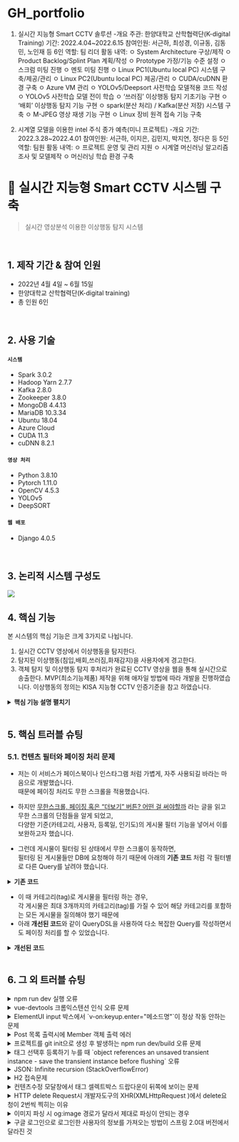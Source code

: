 # GH_portfolio

1. 실시간 지능형 Smart CCTV 솔루션
-개요
주관: 한양대학교 산학협력단(K-digital Training)
기간: 2022.4.04~2022.6.15
참여인원: 서근하, 최성경, 이규동, 김동민, 노인재 등 6인
역할: 팀 리더
활동 내역:
     ㅇ System Architecture 구상/제작
     ㅇ Product Backlog/Splint Plan 계획/작성
     ㅇ Prototype 가정/기능 수준 설정
     ㅇ 스크럼 미팅 진행
     ㅇ 멘토 미팅 진행
     ㅇ Linux PC1(Ubuntu local PC) 시스템 구축/제공/관리
     ㅇ Linux PC2(Ubuntu local PC) 제공/관리
     ㅇ CUDA/cuDNN 환경 구축
     ㅇ Azure VM 관리
     ㅇ YOLOv5/Deepsort 사전학습 모델적용 코드 작성
     ㅇ YOLOv5 사전학습 모델 전이 학습
     ㅇ ‘쓰러짐’ 이상행동 탐지 기초기능 구현
     ㅇ ‘배회’ 이상행동 탐지 기능 구현
     ㅇ spark(분산 처리) / Kafka(분산 저장) 시스템 구축
     ㅇ M-JPEG 영상 재생 기능 구현
     ㅇ Linux 장비 원격 접속 기능 구축


2. 시계열 모델을 이용한 intel 주식 종가 예측(미니 프로젝트)
-개요
기간: 2022.3.28~2022.4.01
참여인원: 서근하, 이지은, 김민지, 박지연, 정다은 등 5인
역할: 팀원
활동 내역:
      ㅇ 프로젝트 운영 및 관리 지원
      ㅇ 시계열 머신러닝 알고리즘 조사 및 모델제작
      ㅇ 머신러닝 학습 환경 구축
      
# :pushpin: 실시간 지능형 Smart CCTV 시스템 구축
>실시간 영상분석 이용한 이상행동 탐지 시스템  

</br>

## 1. 제작 기간 & 참여 인원
- 2022년 4월 4일 ~ 6월 15일
- 한양대학교 산학협력단(K-digital training)
- 총 인원 6인

</br>

## 2. 사용 기술
#### `시스템`
  - Spark 3.0.2
  - Hadoop Yarn 2.7.7
  - Kafka 2.8.0
  - Zookeeper 3.8.0
  - MongoDB 4.4.13
  - MariaDB 10.3.34
  - Ubuntu 18.04
  - Azure Cloud
  - CUDA 11.3
  - cuDNN 8.2.1
#### `영상 처리`
  - Python 3.8.10
  - Pytorch 1.11.0
  - OpenCV 4.5.3
  - YOLOv5
  - DeepSORT
#### `웹 배포`
  - Django 4.0.5

</br>

## 3. 논리적 시스템 구성도
![](https://zuminternet.github.io/images/portal/post/2019-04-22-ZUM-Pilot-integer/final_erd.png)


## 4. 핵심 기능
본 시스템의 핵심 기능은 크게 3가지로 나뉩니다.
1. 실시간 CCTV 영상에서 이상행동을 탐지한다.
2. 탐지된 이상행동(침입,배회,쓰러짐,화재감지)을 사용자에게 경고한다.
3. 객체 탐지 및 이상행동 탐지 후처리가 완료된 CCTV 영상을 웹을 통해 실시간으로 송출한다.
MVP(최소기능제품) 제작을 위해 애자일 방법에 따라 개발을 진행하였습니다.
이상행동의 정의는 KISA 지능형 CCTV 인증기준을 참고 하였습니다.

<details>
<summary><b>핵심 기능 설명 펼치기</b></summary>
<div markdown="1">

### 4.1. 물리적 시스템 구성도
![](https://zuminternet.github.io/images/portal/post/2019-04-22-ZUM-Pilot-integer/flow1.png)
- **시스템 동작 흐름**
     1. CCTV 영상이 Spark 안에서 Python을 기반으로 OpenCV를 통해 Frame단위로 쪼개어짐.
     2. OpenCV를 이용하여 MariaDB에 카메라 ID, 탐지된 이상행동의 종류, 금지구역 좌푯값을 저장.
     3. OpenCV에서 Frame 단위로 쪼개어준 영상 이미지를 바탕으로 YOLOv5와 DeepSORT 모델이 적용되어 Bbox를 검출함. 이를 바탕으로 설정하는 경계선에 다시 OpenCV가 색을 입혀 도형화함. Bbox는 객체를 인지한 후 인식된 객체의 중간 점으로 예상되는 픽셀값을 지칭하는 값으로, 우리 모델에서는 이를 기반으로 객체를 추적하고, 도형화함.
     4. 분석된 Frame을 JPG 형태로 인코딩하여 Byte 데이터로 변환하고 MongoDB와 Kafka에 실시간으로 처리되는 데이터를 저장함.
     5. 이상행동 탐지 과정에서 생성되는 Meta Data에 따라 카카오톡 API를 통한 사용자 경고 메시지가 발송됨. 
     6. Django 에서 구동되는 웹 서버에 사용자가 접속하면 MariaDB에 저장된 사용자 계정정보와 요청정보가 일치할 때 웹 대시보드에 접속할 수 있음.
     7. Django 에서 구동되는 웹 서버에서 Kafka로부터 수신하는 JPG 형식의 Byte 데이터를 M-JPEG 압축 방식으로 웹 대시보드에 영상 형태로 출력함.
     8. Django 메인 페이지에 내장되어있는 Grafana 대시보드가 MariaDB 안의 MetaData를 시각화하고 이를 이용하여 패턴이나 시계열 분석을 할 수 있음.


### 4.2. Software/Hardware 배치도


- **Software 배치도**
     ![](https://zuminternet.github.io/images/portal/post/2019-04-22-ZUM-Pilot-integer/flow_vue.png)
  - 각 Server는 Linux 기반의 Ubuntu 18.04 버전 OS를 바탕으로 구성됨.
  - CUDA / cuDNN은 머신러닝 구동 시 GPU를 사용하여 처리 속도를 올리기 위한 라이브러리 임.
  - RDBMS로 MariaDB를 채택하여 구축하였고, Nosql로 MongoDB를 구축하였음.
  - 분산 저장소로 Zookeeper 기반의 Kafka를 Cluster 구성하였음.
  - Hadoop Yarn을 이용하여 Spark Master와 Worker node들을 Cluster로 구성함.
  - 각 Spark node 안에는 모델 구동에 필요한 Pytorch, OpenCV, YOLOv5, DeepSORT 등이 구축됨.
     
 - **Hardware 배치도**
     ![](https://zuminternet.github.io/images/portal/post/2019-04-22-ZUM-Pilot-integer/flow_vue.png)
  - 각 Server는 IP 주소로 통신하며 여기에 기반하는 Port 주소를 각 Cluster 마다 할당함.
  - 개인 PC를 기반으로 하는 On-premise Server 1개와 Azure Cloud를 기반으로 하는 VM Server 2개가 엮여 총 3개를 Cluster로 구성함.

### 4.3. 이상행동 탐지 알고리즘


- **침입 탐지 알고리즘**
     ![](https://zuminternet.github.io/images/portal/post/2019-04-22-ZUM-Pilot-integer/flow_vue.png)
  - 침입은 사용자 설정 구역에 객체의 몸 전체가 들어가야 한다는 기준을 가지고 탐지함.
  - 객체를 탐지할 때 생기는 Bbox의 꼭지점을 포인트로 지칭하고 사용자 설정구역을 다각형으로 지칭할 때, 다각형 내부에 포인트가 있는지 판별하는 것이 기능 구현의 핵심임.
  - 포인트에서 오른쪽으로 직선을 그었을 때 직선의 접점 개수가 홀수면 다각형의 내부, 짝수면 외부로 판별함.
  - Bbox는 총 4개의 포인트가 있고 포인트 모두 내부로 판별되었을 때 침입으로 탐지함.

     
- **배회 탐지 알고리즘**
     ![](https://zuminternet.github.io/images/portal/post/2019-04-22-ZUM-Pilot-integer/flow_vue.png)
  - 배회는 객체의 몸 전체가 사용자 설정구역에서 10초 이상 머무는 것을 기준으로 탐지함.
  - 침입 탐지 알고리즘을 기본 조건으로 하여 작동함.
  - 위 사진과 같이 객체별로 등장한 프레임 수를 세어서 시간 개념으로 변환함.
  - 30fps의 영상에서 특정 객체가 등장한 프레임 수가 300이면 10초의 시간으로 인식되어 배회를 탐지함.
 
- **쓰러짐 탐지 알고리즘**
     ![](https://zuminternet.github.io/images/portal/post/2019-04-22-ZUM-Pilot-integer/flow_vue.png)
  - 쓰러짐은 사람이 주저앉거나 실신한 상태를 기준을 탐지함.
  - 객체가 쓰러졌을 때 Bbox의 가로와 세로 비율이 반전됨.
  - Bbox 대각선 위치의 꼭짓점을 서로 연결했을 때 교차점의 각도를 연산하여 기능을 구현함.
  - 객체가 잠깐 주저앉았을 때 쓰러짐으로 탐지하는 것을 보완하고자 쓰러진 상태가 일정 시간 유지되었을 때만 사용자에게 알람이 발송됨.
  - 객체가 화면 가장자리에서 등장할 때 몸의 일부만 탐지되면 Bbox의 비율이 반전되기 때문에 Bbox의 y값과 화면의 가장자리가 겹치는 경우를 배제함.
     
- **화재 탐지 모델**
     ![](https://zuminternet.github.io/images/portal/post/2019-04-22-ZUM-Pilot-integer/flow_vue.png)
  - 화재 탐지 모델은 이상행동 탐지 모델과는 별개로 YOLOv5 가중치 값에 전이 학습을 하여 구축함.
  - 화재 이미지 데이터 약 400장을 labeling하고 훈련데이터와 검증데이터를 8:2로 학습을 진행함.
  - 0.5 이상의 예측 정확도를 가진 Bbox가 화면에 출력됨.



### 4.3. 모델 성능 평가
- **모델 성능 평가**
     ![](https://zuminternet.github.io/images/portal/post/2019-04-22-ZUM-Pilot-integer/flow_vue.png)
  - KISA 지능형 CCTV 인증기준 기반 모델 성능 테스트를 진행함.
  - KISA에서 제공하는 테스트 프로그램 사용하여 결과값 측정함.
  - 침입/쓰러짐/배회/화재탐지 등 4가지 이상행동에 대해 실시함. 
  - 1차 성능테스트 결과 종합 평균 50점을 획득함.
  - 모델 성능개선 후 2차 성능테스트 결과 종합 평균 93.8점 획득함.


### 4.4. 문제점 및 해결방안
- **업무 분담 효율성 재고**
  - 업무 분담의 효율성을 높이고자 시스템/모델 개발팀으로 양분하여 진행함.
  - 개발 과정에서 오류 해결이나 난이도가 높은 분야는 조장이 지원하여 진행함.
  - 소요 예정 시간 측정은 데일리 스크럼을 확인하며 수정하여 반영함.
  - 데일리 스크럼 링크(https://docs.google.com/spreadsheets/d/1aB71318qFPvctYozDlna_jfL3CwMJ9wt6Jw-sxy3WIU/edit?usp=sharing)

- **User story 선정 및 개발 수준 설정**
  - 계획 및 분석 초기에 지능형 CCTV에 대한 파악이 덜 되어 User story 선정 및 개발 수준 설정이 불가하였음.
  - 계획 및 분석 단계에서 많은 시간을 소모할 때 2개월의 한정된 기간 안에 결과물을 만들기 위해서는 개발 일정이 부족할 것으로 판단하였음.
  - 이에 최소기능제품 프로토타입 제작으로 목표를 설정하고 User story 기반의 Agile 방식으로 개발을 진행하였음.
  - 이상행동 탐지를 최우선 목표로 User story를 선정하여 Sprint #1과 #2를 진행 하였음.
  - Sprint #1과 #2 진행 과정에서 습득한 지식과 멘토, 담임 강사 등 외부 인원의 피드백 및 자체 피드백을 기반으로 웹 배포, 데이터/시스템 아키텍처 등을 개발하고 테스트를 통해 파악된 기존 이상 탐지 알고리즘의 개선을 목표로 Sprint #3과 #4를 계획하여 진행하였음.
  - Sprint #5 에서는 개선된 이상 탐지 알고리즘의 검증을 위하여 KISA 인증기준을 기반으로 한 검증 기준을 설정하여 정량적인 모델 성능 측정을 하였음.
 
- **팀원 간 의사소통**
  - 개발 초기 생소한 기술의 이해 부족 및 의사소통의 부재 때문에 원활한 개발 진행이 어려웠음.
  - 원활한 업무 진행을 위하여 매일 오전 스크럼 회의 진행을 통해 시스템/모델 팀 간의 의사를 교환하고 관련 지식 전파를 추진함.
  - 개발 속도를 높이기 위하여 팀원들의 스스로 결정할 수 있는 자율성을 강조함.
  - User story 선정 및 업무 분배 등 개발과 관련된 사안은 모두 조원 각자가 스크럼 회의를 통하여 자율적으로 결정하여 진행함.
  - 최종 개발 방향 및 중요 사안의 경우 팀원들과 스크럼 회의를 통해 팀장이 결정함.

- **팀원 간 의사소통**
  - 개발 초기 생소한 기술의 이해 부족 및 의사소통의 부재 때문에 원활한 개발 진행이 어려웠음.
  - 원활한 업무 진행을 위하여 매일 오전 스크럼 회의 진행을 통해 시스템/모델 팀 간의 의사를 교환하고 관련 지식 전파를 추진함.
  - 개발 속도를 높이기 위하여 팀원들의 스스로 결정할 수 있는 자율성을 강조함.
  - User story 선정 및 업무 분배 등 개발과 관련된 사안은 모두 조원 각자가 스크럼 회의를 통하여 자율적으로 결정하여 진행함.
  - 최종 개발 방향 및 중요 사안의 경우 팀원들과 스크럼 회의를 통해 팀장이 결정함.  

- **Http 프로토콜 추가 및 trim()** :pushpin: [코드 확인]()
  - 사용자가 URL 입력 시 Http 프로토콜을 생략하거나 공백을 넣은 경우,  
  올바른 URL이 될 수 있도록 Http 프로토콜을 추가해주고, 공백을 제거해줍니다.

- **URL 접속 확인** :pushpin: [코드 확인]()
  - 화면단에서 모양새만 확인한 URL이 실제 리소스로 연결되는지 HttpUrlConnection으로 테스트합니다.
  - 이 때, 빠른 응답을 위해 Request Method를 GET이 아닌 HEAD를 사용했습니다.
  - (HEAD 메소드는 GET 메소드의 응답 결과의 Body는 가져오지 않고, Header만 확인하기 때문에 GET 메소드에 비해 응답속도가 빠릅니다.)

  ![](https://zuminternet.github.io/images/portal/post/2019-04-22-ZUM-Pilot-integer/flow_service2.png)

- **Jsoup 이미지, 제목 파싱** :pushpin: [코드 확인]()
  - URL 접속 확인결과 유효하면 Jsoup을 사용해서 입력된 URL의 이미지와 제목을 파싱합니다.
  - 이미지는 Open Graphic Tag를 우선적으로 파싱하고, 없을 경우 첫 번째 이미지와 제목을 파싱합니다.
  - 컨텐츠에 이미지가 없을 경우, 미리 설정해둔 기본 이미지를 사용하고, 제목이 없을 경우 생략합니다.


### 4.5. Repository

![](https://zuminternet.github.io/images/portal/post/2019-04-22-ZUM-Pilot-integer/flow_repo.png)

- **컨텐츠 저장** :pushpin: [코드 확인]()
  - URL 유효성 체크와 이미지, 제목 파싱이 끝난 컨텐츠는 DB에 저장합니다.
  - 저장된 컨텐츠는 다시 Repository - Service - Controller를 거쳐 화면단에 송출됩니다.

</div>
</details>

</br>

## 5. 핵심 트러블 슈팅
### 5.1. 컨텐츠 필터와 페이징 처리 문제
- 저는 이 서비스가 페이스북이나 인스타그램 처럼 가볍게, 자주 사용되길 바라는 마음으로 개발했습니다.  
때문에 페이징 처리도 무한 스크롤을 적용했습니다.

- 하지만 [무한스크롤, 페이징 혹은 “더보기” 버튼? 어떤 걸 써야할까](https://cyberx.tistory.com/82) 라는 글을 읽고 무한 스크롤의 단점들을 알게 되었고,  
다양한 기준(카테고리, 사용자, 등록일, 인기도)의 게시물 필터 기능을 넣어서 이를 보완하고자 했습니다.

- 그런데 게시물이 필터링 된 상태에서 무한 스크롤이 동작하면,  
필터링 된 게시물들만 DB에 요청해야 하기 때문에 아래의 **기존 코드** 처럼 각 필터별로 다른 Query를 날려야 했습니다.

<details>
<summary><b>기존 코드</b></summary>
<div markdown="1">

~~~java
/**
 * 게시물 Top10 (기준: 댓글 수 + 좋아요 수)
 * @return 인기순 상위 10개 게시물
 */
public Page<PostResponseDto> listTopTen() {

    PageRequest pageRequest = PageRequest.of(0, 10, Sort.Direction.DESC, "rankPoint", "likeCnt");
    return postRepository.findAll(pageRequest).map(PostResponseDto::new);
}

/**
 * 게시물 필터 (Tag Name)
 * @param tagName 게시물 박스에서 클릭한 태그 이름
 * @param pageable 페이징 처리를 위한 객체
 * @return 해당 태그가 포함된 게시물 목록
 */
public Page<PostResponseDto> listFilteredByTagName(String tagName, Pageable pageable) {

    return postRepository.findAllByTagName(tagName, pageable).map(PostResponseDto::new);
}

// ... 게시물 필터 (Member) 생략 

/**
 * 게시물 필터 (Date)
 * @param createdDate 게시물 박스에서 클릭한 날짜
 * @return 해당 날짜에 등록된 게시물 목록
 */
public List<PostResponseDto> listFilteredByDate(String createdDate) {

    // 등록일 00시부터 24시까지
    LocalDateTime start = LocalDateTime.of(LocalDate.parse(createdDate), LocalTime.MIN);
    LocalDateTime end = LocalDateTime.of(LocalDate.parse(createdDate), LocalTime.MAX);

    return postRepository
                    .findAllByCreatedAtBetween(start, end)
                    .stream()
                    .map(PostResponseDto::new)
                    .collect(Collectors.toList());
    }
~~~

</div>
</details>

- 이 때 카테고리(tag)로 게시물을 필터링 하는 경우,  
각 게시물은 최대 3개까지의 카테고리(tag)를 가질 수 있어 해당 카테고리를 포함하는 모든 게시물을 질의해야 했기 때문에  
- 아래 **개선된 코드**와 같이 QueryDSL을 사용하여 다소 복잡한 Query를 작성하면서도 페이징 처리를 할 수 있었습니다.

<details>
<summary><b>개선된 코드</b></summary>
<div markdown="1">

~~~java
/**
 * 게시물 필터 (Tag Name)
 */
@Override
public Page<Post> findAllByTagName(String tagName, Pageable pageable) {

    QueryResults<Post> results = queryFactory
            .selectFrom(post)
            .innerJoin(postTag)
                .on(post.idx.eq(postTag.post.idx))
            .innerJoin(tag)
                .on(tag.idx.eq(postTag.tag.idx))
            .where(tag.name.eq(tagName))
            .orderBy(post.idx.desc())
                .limit(pageable.getPageSize())
                .offset(pageable.getOffset())
            .fetchResults();

    return new PageImpl<>(results.getResults(), pageable, results.getTotal());
}
~~~

</div>
</details>

</br>

## 6. 그 외 트러블 슈팅
<details>
<summary>npm run dev 실행 오류</summary>
<div markdown="1">

- Webpack-dev-server 버전을 3.0.0으로 다운그레이드로 해결
- `$ npm install —save-dev webpack-dev-server@3.0.0`

</div>
</details>

<details>
<summary>vue-devtools 크롬익스텐션 인식 오류 문제</summary>
<div markdown="1">
  
  - main.js 파일에 `Vue.config.devtools = true` 추가로 해결
  - [https://github.com/vuejs/vue-devtools/issues/190](https://github.com/vuejs/vue-devtools/issues/190)
  
</div>
</details>

<details>
<summary>ElementUI input 박스에서 `v-on:keyup.enter="메소드명"`이 정상 작동 안하는 문제</summary>
<div markdown="1">
  
  - `v-on:keyup.enter.native=""` 와 같이 .native 추가로 해결
  
</div>
</details>

<details>
<summary> Post 목록 출력시에 Member 객체 출력 에러 </summary>
<div markdown="1">
  
  - 에러 메세지(500에러)
    - No serializer found for class org.hibernate.proxy.pojo.javassist.JavassistLazyInitializer and no properties discovered to create BeanSerializer (to avoid exception, disable SerializationConfig.SerializationFeature.FAIL_ON_EMPTY_BEANS)
  - 해결
    - Post 엔티티에 @ManyToOne 연관관계 매핑을 LAZY 옵션에서 기본(EAGER)옵션으로 수정
  
</div>
</details>
    
<details>
<summary> 프로젝트를 git init으로 생성 후 발생하는 npm run dev/build 오류 문제 </summary>
<div markdown="1">
  
  ```jsx
    $ npm run dev
    npm ERR! path C:\Users\integer\IdeaProjects\pilot\package.json
    npm ERR! code ENOENT
    npm ERR! errno -4058
    npm ERR! syscall open
    npm ERR! enoent ENOENT: no such file or directory, open 'C:\Users\integer\IdeaProjects\pilot\package.json'
    npm ERR! enoent This is related to npm not being able to find a file.
    npm ERR! enoent

    npm ERR! A complete log of this run can be found in:
    npm ERR!     C:\Users\integer\AppData\Roaming\npm-cache\_logs\2019-02-25T01_23_19_131Z-debug.log
  ```
  
  - 단순히 npm run dev/build 명령을 입력한 경로가 문제였다.
   
</div>
</details>    

<details>
<summary> 태그 선택후 등록하기 누를 때 `object references an unsaved transient instance - save the transient instance before flushing` 오류</summary>
<div markdown="1">
  
  - Post 엔티티의 @ManyToMany에 영속성 전이(cascade=CascadeType.ALL) 추가
    - JPA에서 Entity를 저장할 때 연관된 모든 Entity는 영속상태여야 한다.
    - CascadeType.PERSIST 옵션으로 부모와 자식 Enitity를 한 번에 영속화할 수 있다.
    - 참고
        - [https://stackoverflow.com/questions/2302802/object-references-an-unsaved-transient-instance-save-the-transient-instance-be/10680218](https://stackoverflow.com/questions/2302802/object-references-an-unsaved-transient-instance-save-the-transient-instance-be/10680218)
   
</div>
</details>    

<details>
<summary> JSON: Infinite recursion (StackOverflowError)</summary>
<div markdown="1">
  
  - @JsonIgnoreProperties 사용으로 해결
    - 참고
        - [http://springquay.blogspot.com/2016/01/new-approach-to-solve-json-recursive.html](http://springquay.blogspot.com/2016/01/new-approach-to-solve-json-recursive.html)
        - [https://stackoverflow.com/questions/3325387/infinite-recursion-with-jackson-json-and-hibernate-jpa-issue](https://stackoverflow.com/questions/3325387/infinite-recursion-with-jackson-json-and-hibernate-jpa-issue)
        
</div>
</details>  
    
<details>
<summary> H2 접속문제</summary>
<div markdown="1">
  
  - H2의 JDBC URL이 jdbc:h2:~/test 으로 되어있으면 jdbc:h2:mem:testdb 으로 변경해서 접속해야 한다.
        
</div>
</details> 
    
<details>
<summary> 컨텐츠수정 모달창에서 태그 셀렉트박스 드랍다운이 뒤쪽에 보이는 문제</summary>
<div markdown="1">
  
   - ElementUI의 Global Config에 옵션 추가하면 해결
     - main.js 파일에 `Vue.us(ElementUI, { zIndex: 9999 });` 옵션 추가(9999 이하면 안됌)
   - 참고
     - [https://element.eleme.io/#/en-US/component/quickstart#global-config](https://element.eleme.io/#/en-US/component/quickstart#global-config)
        
</div>
</details> 

<details>
<summary> HTTP delete Request시 개발자도구의 XHR(XMLHttpRequest )에서 delete요청이 2번씩 찍히는 이유</summary>
<div markdown="1">
  
  - When you try to send a XMLHttpRequest to a different domain than the page is hosted, you are violating the same-origin policy. However, this situation became somewhat common, many technics are introduced. CORS is one of them.

        In short, server that you are sending the DELETE request allows cross domain requests. In the process, there should be a **preflight** call and that is the **HTTP OPTION** call.

        So, you are having two responses for the **OPTION** and **DELETE** call.

        see [MDN page for CORS](https://developer.mozilla.org/en-US/docs/Web/HTTP/Access_control_CORS).

    - 출처 : [https://stackoverflow.com/questions/35808655/why-do-i-get-back-2-responses-of-200-and-204-when-using-an-ajax-call-to-delete-o](https://stackoverflow.com/questions/35808655/why-do-i-get-back-2-responses-of-200-and-204-when-using-an-ajax-call-to-delete-o)
        
</div>
</details> 

<details>
<summary> 이미지 파싱 시 og:image 경로가 달라서 제대로 파싱이 안되는 경우</summary>
<div markdown="1">
  
  - UserAgent 설정으로 해결
        - [https://www.javacodeexamples.com/jsoup-set-user-agent-example/760](https://www.javacodeexamples.com/jsoup-set-user-agent-example/760)
        - [http://www.useragentstring.com/](http://www.useragentstring.com/)
        
</div>
</details> 
    
<details>
<summary> 구글 로그인으로 로그인한 사용자의 정보를 가져오는 방법이 스프링 2.0대 버전에서 달라진 것</summary>
<div markdown="1">
  
  - 1.5대 버전에서는 Controller의 인자로 Principal을 넘기면 principal.getName(0에서 바로 꺼내서 쓸 수 있었는데, 2.0대 버전에서는 principal.getName()의 경우 principal 객체.toString()을 반환한다.
    - 1.5대 버전에서 principal을 사용하는 경우
    - 아래와 같이 사용했다면,

    ```jsx
    @RequestMapping("/sso/user")
    @SuppressWarnings("unchecked")
    public Map<String, String> user(Principal principal) {
        if (principal != null) {
            OAuth2Authentication oAuth2Authentication = (OAuth2Authentication) principal;
            Authentication authentication = oAuth2Authentication.getUserAuthentication();
            Map<String, String> details = new LinkedHashMap<>();
            details = (Map<String, String>) authentication.getDetails();
            logger.info("details = " + details);  // id, email, name, link etc.
            Map<String, String> map = new LinkedHashMap<>();
            map.put("email", details.get("email"));
            return map;
        }
        return null;
    }
    ```

    - 2.0대 버전에서는
    - 아래와 같이 principal 객체의 내용을 꺼내 쓸 수 있다.

    ```jsx
    UsernamePasswordAuthenticationToken token =
                    (UsernamePasswordAuthenticationToken) SecurityContextHolder
                            .getContext().getAuthentication();
            Map<String, Object> map = (Map<String, Object>) token.getPrincipal();

            String email = String.valueOf(map.get("email"));
            post.setMember(memberRepository.findByEmail(email));
    ```
        
</div>
</details> 
